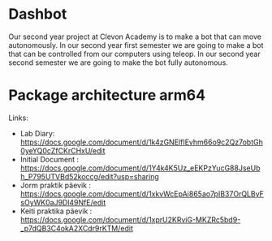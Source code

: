 # Dashbot

Our second year project at Clevon Academy is to make a bot that can move autonomously.
In our second year first semester we are going to make a bot that can be controlled from our computers using teleop.
In our second year second semester we are going to make the bot fully autonomous.

# Package architecture arm64

Links:
* Lab Diary: https://docs.google.com/document/d/1k4zGNElfIEvhm66o9c2Qz7obtGh0yeYQ0cZfCKrCHxU/edit
* Initial Document : https://docs.google.com/document/d/1Y4k4K5Uz_eEKPzYucG88JseUbh_P795UTVBd52koccg/edit?usp=sharing
* Jorm praktik päevik : https://docs.google.com/document/d/1xkvWcEpAi865ao7pIB37OrQLByFsOyWK0aJ9Dl49NfE/edit
* Keiti praktika päevik : https://docs.google.com/document/d/1xprU2KRviG-MKZRc5bd9-_p7dQB3C4okA2XCdr9rKTM/edit
